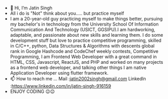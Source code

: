 - 👋 Hi, I’m Jatin Singh
- All i do is "Not" think about you.....  but practice myself 
- I am a 20-year-old guy practicing myself to make things better, pursuing my bachelor's in technology from the University School Of Information Communication And Technology (USICT, GGSIPU).I am hardworking, adaptable, and passionate about new skills and learning them. I do some development stuff but love to practice competitive programming, skilled in C/C++, python, Data Structures & Algorithms with descents global rank in Google Hashcode and CodeChef weekly contests, Competitive Programming, I am Frontend Web Developer with a great command in HTML, CSS, Javascript, ReactJS, and PHP and worked on many projects as a frontend web developer, and talking other things I am native Application Developer using flutter framework.
- 📫 How to reach me ... Mail :jatin2002singh@gmail.com Linkedln :https://www.linkedin.com/in/jatin-singh-916159
- ENJOY CODING 😉😉

<!---
Jasngh004/Jasngh004 is a ✨ special ✨ repository because its `README.md` (this file) appears on your GitHub profile.
You can click the Preview link to take a look at your changes.

--->
